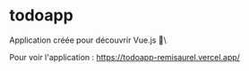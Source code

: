 # todoapp

Application créée pour découvrir Vue.js 🎉\

Pour voir l'application : https://todoapp-remisaurel.vercel.app/
